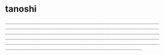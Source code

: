 # tanoshi

..........................................................................................................................................................................................................................................................................................................................................................................................................................................................................................................................................................................................................................................................................................................................................................